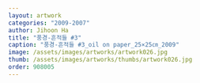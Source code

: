 ```yaml
---
layout: artwork
categories: "2009-2007"
author: Jihoon Ha
title: "풍경-흔적들 #3"
caption: "풍경-흔적들 #3_oil on paper_25×25㎝_2009"
image: /assets/images/artworks/artwork026.jpg
thumb: /assets/images/artworks/thumbs/artwork026.jpg
order: 908005
---
```

